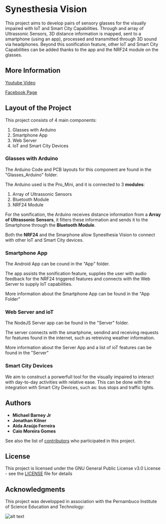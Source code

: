 # Synesthesia Vision

This project aims to develop pairs of sensory glasses for the visually impaired with IoT and Smart City Capabilities. Through and array of Ultrassonic Sensors, 3D distance information is mapped, sent to a smartphone (using an app), processed and transmitted through 3D sound via headphones. Beyond this sonification feature, other IoT and Smart City Capabilities can be added thanks to the app and the NRF24 module on the glasses.

## More Information
[Youtube Vídeo](https://www.youtube.com/watch?v=zJbMHiAeXqk)

[Facebook Page](https://www.facebook.com/synesthesiavision/?fref=ts)

## Layout of the Project
This project consists of 4 main components:
1. Glasses with Arduino
2. Smartphone App
3. Web Server
4. IoT and Smart City Devices

### Glasses with Arduino
The Arduino Code and PCB layouts for this component are found in the "Glasses_Arduino" folder.

The Arduino used is the Pro_Mini, and it is connected to 3 __modules__:
1. Array of Ultrassonic Sensors
2. Bluetooth Module
3. NRF24 Module

For the sonification, the Arduino receives distance information from a __Array of Ultrassonic Sensors__, it filters these information and sends it to the Smartphone through the __Bluetooth Module__.

Both the __NRF24__ and the Smarphone allow Synesthesia Vision to connect with other IoT and Smart City devices.

### Smartphone App
The Android App can be cound in the "App" folder.

The app assists the sonification feature, supplies the user with audio feedback for the NRF24 triggered features and connects with the Web Server to supply IoT capabilities.

More information about the Smartphone App can be found in the "App Folder"

### Web Server and ioT
The NodeJS Server app can be found in the "Server" folder.

The server connects with the smartphone, sendind and receiving requests for features found in the internet, such as retreiving weather information.

More information about the Server App and a list of ioT features can be found in the "Server"

### Smart City Devices
We aim to construct a porwerfull tool for the visually impaired to interact with day-to-day activities with relative ease. This can be done with the integration with Smart City Devices, such as: bus stops and traffic lights. 

## Authors

* **Michael Barney Jr**
* **Jonathan Kilner**
* **Aida Araújo Ferreira** 
* **Caio Moreira Gomes**

See also the list of [contributors](https://github.com/aidaferreira/synesthesiavision/contributors) who participated in this project.

## License

This project is licensed under the GNU General Public License v3.0 License - see the [LICENSE](LICENSE) file for details

## Acknowledgments

This project was developped in association with the Pernambuco Institute of Science Education and Technology:

![alt text](http://3.bp.blogspot.com/_L5KqKS1TcJg/TK8Qe3nMK2I/AAAAAAAAPz8/8UO_DPI0bXM/s1600/IFPE%2520foto.png "IFPE")

